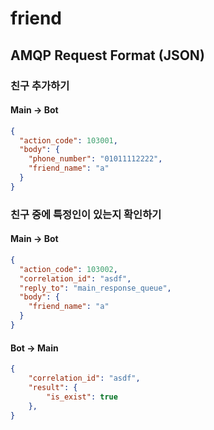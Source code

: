 # friend

## AMQP Request Format (JSON)

### 친구 추가하기

#### Main -> Bot

```json
{
  "action_code": 103001,
  "body": {
    "phone_number": "01011112222",
    "friend_name": "a"
  }
}
```

### 친구 중에 특정인이 있는지 확인하기

#### Main -> Bot

```json
{
  "action_code": 103002,
  "correlation_id": "asdf",
  "reply_to": "main_response_queue",
  "body": {
    "friend_name": "a"
  }
}
```

#### Bot -> Main

```json
{
    "correlation_id": "asdf",
    "result": {
        "is_exist": true
    },
}
```

